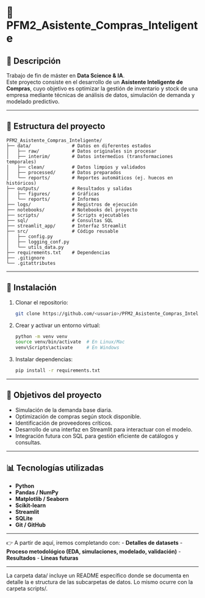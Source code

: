 # 📌 PFM2_Asistente_Compras_Inteligente

## 📖 Descripción

Trabajo de fin de máster en **Data Science & IA**.\
Este proyecto consiste en el desarrollo de un **Asistente Inteligente de
Compras**, cuyo objetivo es optimizar la gestión de inventario y stock
de una empresa mediante técnicas de análisis de datos, simulación de
demanda y modelado predictivo.

------------------------------------------------------------------------

## 📂 Estructura del proyecto

``` plaintext
PFM2_Asistente_Compras_Inteligente/
├── data/               # Datos en diferentes estados
│   ├── raw/            # Datos originales sin procesar
│   ├── interim/        # Datos intermedios (transformaciones temporales)
│   ├── clean/          # Datos limpios y validados
│   ├── processed/      # Datos preparados
│   └── reports/        # Reportes automáticos (ej. huecos en históricos)
├── outputs/            # Resultados y salidas
│   ├── figures/        # Gráficas
│   └── reports/        # Informes
├── logs/               # Registros de ejecución
├── notebooks/          # Notebooks del proyecto
├── scripts/            # Scripts ejecutables
├── sql/                # Consultas SQL
├── streamlit_app/      # Interfaz Streamlit
├── src/                # Código reusable
│   ├── config.py
│   ├── logging_conf.py
│   └── utils_data.py
├── requirements.txt    # Dependencias
├── .gitignore
└── .gitattributes
```

------------------------------------------------------------------------

## 🚀 Instalación

1.  Clonar el repositorio:

    ``` bash
    git clone https://github.com/<usuario>/PFM2_Asistente_Compras_Inteligente.git
    ```

2.  Crear y activar un entorno virtual:

    ``` bash
    python -m venv venv
    source venv/bin/activate  # En Linux/Mac
    venv\Scripts\activate     # En Windows
    ```

3.  Instalar dependencias:

    ``` bash
    pip install -r requirements.txt
    ```

------------------------------------------------------------------------

## 🎯 Objetivos del proyecto

-   Simulación de la demanda base diaria.
-   Optimización de compras según stock disponible.
-   Identificación de proveedores críticos.
-   Desarrollo de una interfaz en Streamlit para interactuar con el
    modelo.
-   Integración futura con SQL para gestión eficiente de catálogos y
    consultas.

------------------------------------------------------------------------

## 📊 Tecnologías utilizadas

-   **Python**
-   **Pandas / NumPy**
-   **Matplotlib / Seaborn**
-   **Scikit-learn**
-   **Streamlit**
-   **SQLite**
-   **Git / GitHub**

------------------------------------------------------------------------

👉 A partir de aquí, iremos completando con: - **Detalles de
datasets** - **Proceso metodológico (EDA, simulaciones, modelado,
validación)** - **Resultados** - **Líneas futuras**

------------------------------------------------------------------------

La carpeta data/ incluye un README específico donde se documenta en detalle la e
structura de las subcarpetas de datos. Lo mismo ocurre con la carpeta scripts/.